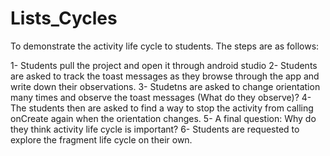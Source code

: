 # Lists_Cycles

To demonstrate the activity life cycle to students. The steps are as follows:

1- Students pull the project and open it through android studio
2-  Students are asked to track the toast messages as they browse through the app and write down their observations.
3- Studetns are asked to change orientation many times and observe the toast messages (What do they observe)?
4- The students then are asked to find a way to stop the activity from calling onCreate again when the orientation changes.
5- A final question: Why do they think activity life cycle is important?
6- Students are requested to explore the fragment life cycle on their own.
